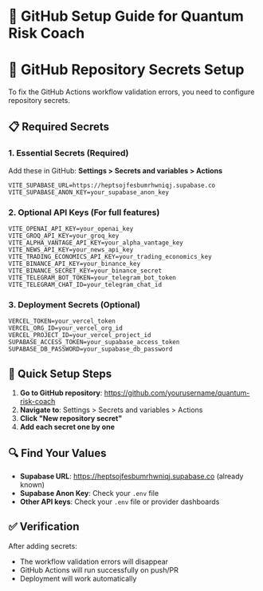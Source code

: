 # 🚀 GitHub Setup Guide for Quantum Risk Coach

# 🔐 GitHub Repository Secrets Setup

To fix the GitHub Actions workflow validation errors, you need to configure repository secrets.

## 📋 Required Secrets

### 1. Essential Secrets (Required)
Add these in GitHub: **Settings > Secrets and variables > Actions**

```
VITE_SUPABASE_URL=https://heptsojfesbumrhwniqj.supabase.co
VITE_SUPABASE_ANON_KEY=your_supabase_anon_key
```

### 2. Optional API Keys (For full features)
```
VITE_OPENAI_API_KEY=your_openai_key
VITE_GROQ_API_KEY=your_groq_key
VITE_ALPHA_VANTAGE_API_KEY=your_alpha_vantage_key
VITE_NEWS_API_KEY=your_news_api_key
VITE_TRADING_ECONOMICS_API_KEY=your_trading_economics_key
VITE_BINANCE_API_KEY=your_binance_key
VITE_BINANCE_SECRET_KEY=your_binance_secret
VITE_TELEGRAM_BOT_TOKEN=your_telegram_bot_token
VITE_TELEGRAM_CHAT_ID=your_telegram_chat_id
```

### 3. Deployment Secrets (Optional)
```
VERCEL_TOKEN=your_vercel_token
VERCEL_ORG_ID=your_vercel_org_id
VERCEL_PROJECT_ID=your_vercel_project_id
SUPABASE_ACCESS_TOKEN=your_supabase_access_token
SUPABASE_DB_PASSWORD=your_supabase_db_password
```

## 🎯 Quick Setup Steps

1. **Go to GitHub repository**: https://github.com/yourusername/quantum-risk-coach
2. **Navigate to**: Settings > Secrets and variables > Actions
3. **Click "New repository secret"**
4. **Add each secret one by one**

## 🔍 Find Your Values

- **Supabase URL**: https://heptsojfesbumrhwniqj.supabase.co (already known)
- **Supabase Anon Key**: Check your `.env` file
- **Other API keys**: Check your `.env` file or provider dashboards

## ✅ Verification

After adding secrets:
- The workflow validation errors will disappear
- GitHub Actions will run successfully on push/PR
- Deployment will work automatically
